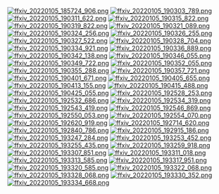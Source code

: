 [![ffxiv_20220105_185724_906.png](./image_e_thumb/ffxiv_20220105_185724_906.png.thumb.jpg)](./image_e/ffxiv_20220105_185724_906.png) 
[![ffxiv_20220105_190303_789.png](./image_e_thumb/ffxiv_20220105_190303_789.png.thumb.jpg)](./image_e/ffxiv_20220105_190303_789.png) 
[![ffxiv_20220105_190311_622.png](./image_e_thumb/ffxiv_20220105_190311_622.png.thumb.jpg)](./image_e/ffxiv_20220105_190311_622.png) 
[![ffxiv_20220105_190315_822.png](./image_e_thumb/ffxiv_20220105_190315_822.png.thumb.jpg)](./image_e/ffxiv_20220105_190315_822.png) 
[![ffxiv_20220105_190319_822.png](./image_e_thumb/ffxiv_20220105_190319_822.png.thumb.jpg)](./image_e/ffxiv_20220105_190319_822.png) 
[![ffxiv_20220105_190321_089.png](./image_e_thumb/ffxiv_20220105_190321_089.png.thumb.jpg)](./image_e/ffxiv_20220105_190321_089.png) 
[![ffxiv_20220105_190324_256.png](./image_e_thumb/ffxiv_20220105_190324_256.png.thumb.jpg)](./image_e/ffxiv_20220105_190324_256.png) 
[![ffxiv_20220105_190326_255.png](./image_e_thumb/ffxiv_20220105_190326_255.png.thumb.jpg)](./image_e/ffxiv_20220105_190326_255.png) 
[![ffxiv_20220105_190327_522.png](./image_e_thumb/ffxiv_20220105_190327_522.png.thumb.jpg)](./image_e/ffxiv_20220105_190327_522.png) 
[![ffxiv_20220105_190328_704.png](./image_e_thumb/ffxiv_20220105_190328_704.png.thumb.jpg)](./image_e/ffxiv_20220105_190328_704.png) 
[![ffxiv_20220105_190334_921.png](./image_e_thumb/ffxiv_20220105_190334_921.png.thumb.jpg)](./image_e/ffxiv_20220105_190334_921.png) 
[![ffxiv_20220105_190336_889.png](./image_e_thumb/ffxiv_20220105_190336_889.png.thumb.jpg)](./image_e/ffxiv_20220105_190336_889.png) 
[![ffxiv_20220105_190342_138.png](./image_e_thumb/ffxiv_20220105_190342_138.png.thumb.jpg)](./image_e/ffxiv_20220105_190342_138.png) 
[![ffxiv_20220105_190346_055.png](./image_e_thumb/ffxiv_20220105_190346_055.png.thumb.jpg)](./image_e/ffxiv_20220105_190346_055.png) 
[![ffxiv_20220105_190349_722.png](./image_e_thumb/ffxiv_20220105_190349_722.png.thumb.jpg)](./image_e/ffxiv_20220105_190349_722.png) 
[![ffxiv_20220105_190352_055.png](./image_e_thumb/ffxiv_20220105_190352_055.png.thumb.jpg)](./image_e/ffxiv_20220105_190352_055.png) 
[![ffxiv_20220105_190355_288.png](./image_e_thumb/ffxiv_20220105_190355_288.png.thumb.jpg)](./image_e/ffxiv_20220105_190355_288.png) 
[![ffxiv_20220105_190357_721.png](./image_e_thumb/ffxiv_20220105_190357_721.png.thumb.jpg)](./image_e/ffxiv_20220105_190357_721.png) 
[![ffxiv_20220105_190401_671.png](./image_e_thumb/ffxiv_20220105_190401_671.png.thumb.jpg)](./image_e/ffxiv_20220105_190401_671.png) 
[![ffxiv_20220105_190405_655.png](./image_e_thumb/ffxiv_20220105_190405_655.png.thumb.jpg)](./image_e/ffxiv_20220105_190405_655.png) 
[![ffxiv_20220105_190413_155.png](./image_e_thumb/ffxiv_20220105_190413_155.png.thumb.jpg)](./image_e/ffxiv_20220105_190413_155.png) 
[![ffxiv_20220105_190415_488.png](./image_e_thumb/ffxiv_20220105_190415_488.png.thumb.jpg)](./image_e/ffxiv_20220105_190415_488.png) 
[![ffxiv_20220105_190425_055.png](./image_e_thumb/ffxiv_20220105_190425_055.png.thumb.jpg)](./image_e/ffxiv_20220105_190425_055.png) 
[![ffxiv_20220105_192528_253.png](./image_e_thumb/ffxiv_20220105_192528_253.png.thumb.jpg)](./image_e/ffxiv_20220105_192528_253.png) 
[![ffxiv_20220105_192532_686.png](./image_e_thumb/ffxiv_20220105_192532_686.png.thumb.jpg)](./image_e/ffxiv_20220105_192532_686.png) 
[![ffxiv_20220105_192534_319.png](./image_e_thumb/ffxiv_20220105_192534_319.png.thumb.jpg)](./image_e/ffxiv_20220105_192534_319.png) 
[![ffxiv_20220105_192543_419.png](./image_e_thumb/ffxiv_20220105_192543_419.png.thumb.jpg)](./image_e/ffxiv_20220105_192543_419.png) 
[![ffxiv_20220105_192546_869.png](./image_e_thumb/ffxiv_20220105_192546_869.png.thumb.jpg)](./image_e/ffxiv_20220105_192546_869.png) 
[![ffxiv_20220105_192550_053.png](./image_e_thumb/ffxiv_20220105_192550_053.png.thumb.jpg)](./image_e/ffxiv_20220105_192550_053.png) 
[![ffxiv_20220105_192554_070.png](./image_e_thumb/ffxiv_20220105_192554_070.png.thumb.jpg)](./image_e/ffxiv_20220105_192554_070.png) 
[![ffxiv_20220105_192620_919.png](./image_e_thumb/ffxiv_20220105_192620_919.png.thumb.jpg)](./image_e/ffxiv_20220105_192620_919.png) 
[![ffxiv_20220105_192714_620.png](./image_e_thumb/ffxiv_20220105_192714_620.png.thumb.jpg)](./image_e/ffxiv_20220105_192714_620.png) 
[![ffxiv_20220105_192840_786.png](./image_e_thumb/ffxiv_20220105_192840_786.png.thumb.jpg)](./image_e/ffxiv_20220105_192840_786.png) 
[![ffxiv_20220105_192915_186.png](./image_e_thumb/ffxiv_20220105_192915_186.png.thumb.jpg)](./image_e/ffxiv_20220105_192915_186.png) 
[![ffxiv_20220105_193247_284.png](./image_e_thumb/ffxiv_20220105_193247_284.png.thumb.jpg)](./image_e/ffxiv_20220105_193247_284.png) 
[![ffxiv_20220105_193253_452.png](./image_e_thumb/ffxiv_20220105_193253_452.png.thumb.jpg)](./image_e/ffxiv_20220105_193253_452.png) 
[![ffxiv_20220105_193255_435.png](./image_e_thumb/ffxiv_20220105_193255_435.png.thumb.jpg)](./image_e/ffxiv_20220105_193255_435.png) 
[![ffxiv_20220105_193259_918.png](./image_e_thumb/ffxiv_20220105_193259_918.png.thumb.jpg)](./image_e/ffxiv_20220105_193259_918.png) 
[![ffxiv_20220105_193307_851.png](./image_e_thumb/ffxiv_20220105_193307_851.png.thumb.jpg)](./image_e/ffxiv_20220105_193307_851.png) 
[![ffxiv_20220105_193311_018.png](./image_e_thumb/ffxiv_20220105_193311_018.png.thumb.jpg)](./image_e/ffxiv_20220105_193311_018.png) 
[![ffxiv_20220105_193313_585.png](./image_e_thumb/ffxiv_20220105_193313_585.png.thumb.jpg)](./image_e/ffxiv_20220105_193313_585.png) 
[![ffxiv_20220105_193317_951.png](./image_e_thumb/ffxiv_20220105_193317_951.png.thumb.jpg)](./image_e/ffxiv_20220105_193317_951.png) 
[![ffxiv_20220105_193320_585.png](./image_e_thumb/ffxiv_20220105_193320_585.png.thumb.jpg)](./image_e/ffxiv_20220105_193320_585.png) 
[![ffxiv_20220105_193322_068.png](./image_e_thumb/ffxiv_20220105_193322_068.png.thumb.jpg)](./image_e/ffxiv_20220105_193322_068.png) 
[![ffxiv_20220105_193328_068.png](./image_e_thumb/ffxiv_20220105_193328_068.png.thumb.jpg)](./image_e/ffxiv_20220105_193328_068.png) 
[![ffxiv_20220105_193330_352.png](./image_e_thumb/ffxiv_20220105_193330_352.png.thumb.jpg)](./image_e/ffxiv_20220105_193330_352.png) 
[![ffxiv_20220105_193334_668.png](./image_e_thumb/ffxiv_20220105_193334_668.png.thumb.jpg)](./image_e/ffxiv_20220105_193334_668.png) 
